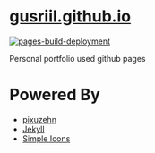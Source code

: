# [gusriil.github.io](https://gusriil.github.io/)

[![pages-build-deployment](https://github.com/gusriil/gusriil.github.io/actions/workflows/pages/pages-build-deployment/badge.svg)](https://github.com/gusriil/gusriil.github.io/actions/workflows/pages/pages-build-deployment)

Personal portfolio used github pages

# Powered By 

- [pixuzehn](https://github.com/pixyzehn/)
- [Jekyll](https://jekyllrb.com/)
- [Simple Icons](https://simpleicons.org/)
